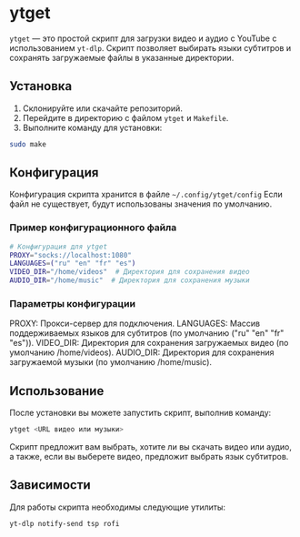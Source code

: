# ytget

`ytget` — это простой скрипт для загрузки видео и аудио с YouTube с использованием `yt-dlp`. Скрипт позволяет выбирать языки субтитров и сохранять загружаемые файлы в указанные директории.

## Установка

1. Склонируйте или скачайте репозиторий.
2. Перейдите в директорию с файлом `ytget` и `Makefile`.
3. Выполните команду для установки:

```bash
sudo make
```

## Конфигурация
Конфигурация скрипта хранится в файле `~/.config/ytget/config` 
Если файл не существует, будут использованы значения по умолчанию.

### Пример конфигурационного файла

```bash
# Конфигурация для ytget
PROXY="socks://localhost:1080"
LANGUAGES=("ru" "en" "fr" "es")
VIDEO_DIR="/home/videos"  # Директория для сохранения видео
AUDIO_DIR="/home/music"  # Директория для сохранения музыки
```

### Параметры конфигурации
PROXY: Прокси-сервер для подключения.
LANGUAGES: Массив поддерживаемых языков для субтитров (по умолчанию ("ru" "en" "fr" "es")).
VIDEO_DIR: Директория для сохранения загружаемых видео (по умолчанию /home/videos).
AUDIO_DIR: Директория для сохранения загружаемой музыки (по умолчанию /home/music).

## Использование
После установки вы можете запустить скрипт, выполнив команду:

```bash
ytget <URL видео или музыки>
```

Скрипт предложит вам выбрать, хотите ли вы скачать видео или аудио, а также, если вы выберете видео, предложит выбрать язык субтитров.

## Зависимости
Для работы скрипта необходимы следующие утилиты:

`yt-dlp notify-send tsp rofi`
